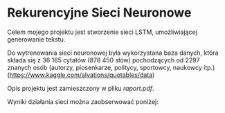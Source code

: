 # Rekurencyjne Sieci Neuronowe

Celem mojego projektu jest stworzenie sieci LSTM, umożliwiającej generowanie tekstu.

Do wytrenowania sieci neuronowej była wykorzystana baza danych, która składa się z 36 165 cytatów (878 450 słów) pochodzących od 2297 znanych osób (autorzy, piosenkarze, politycy, sportowcy, naukowcy itp.) (https://www.kaggle.com/alvations/quotables/data)

Opis projektu jest zamieszczony w pliku _raport.pdf_.

Wyniki działania sieci można zaobserwować poniżej:

